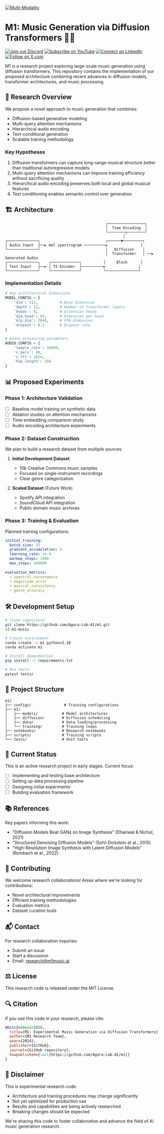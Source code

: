 [![Multi-Modality](agorabanner.png)](https://discord.com/servers/agora-999382051935506503)

# M1: Music Generation via Diffusion Transformers 🎵🔬

[![Join our Discord](https://img.shields.io/badge/Discord-Join%20our%20server-5865F2?style=for-the-badge&logo=discord&logoColor=white)](https://discord.gg/agora-999382051935506503) [![Subscribe on YouTube](https://img.shields.io/badge/YouTube-Subscribe-red?style=for-the-badge&logo=youtube&logoColor=white)](https://www.youtube.com/@kyegomez3242) [![Connect on LinkedIn](https://img.shields.io/badge/LinkedIn-Connect-blue?style=for-the-badge&logo=linkedin&logoColor=white)](https://www.linkedin.com/in/kye-g-38759a207/) [![Follow on X.com](https://img.shields.io/badge/X.com-Follow-1DA1F2?style=for-the-badge&logo=x&logoColor=white)](https://x.com/kyegomezb)


M1 is a research project exploring large-scale music generation using diffusion transformers. This repository contains the implementation of our proposed architecture combining recent advances in diffusion models, transformer architectures, and music processing.

## 🔬 Research Overview

We propose a novel approach to music generation that combines:
- Diffusion-based generative modeling
- Multi-query attention mechanisms
- Hierarchical audio encoding
- Text-conditional generation
- Scalable training methodology

### Key Hypotheses

1. Diffusion transformers can capture long-range musical structure better than traditional autoregressive models
2. Multi-query attention mechanisms can improve training efficiency without sacrificing quality
3. Hierarchical audio encoding preserves both local and global musical features
4. Text conditioning enables semantic control over generation

## 🏗️ Architecture

```
                                              ┌─────────────────┐
                                              │  Time Encoding  │
                                              └────────┬────────┘
                                                      │
┌──────────────┐                              ┌──────▼─────────┐
│ Audio Input  ├──► mel spectrogram ──────────►               │
└──────────────┘                              │   Diffusion    │
                                              │  Transformer   │ ──► Generated Audio
┌──────────────┐    ┌─────────────┐          │     Block      │
│ Text Input   ├──► │ T5 Encoder  ├──────────►               │
└──────────────┘    └─────────────┘          └───────────────┘
```

### Implementation Details

```python
# Key architectural dimensions
MODEL_CONFIG = {
    'dim': 512,          # Base dimension
    'depth': 12,         # Number of transformer layers
    'heads': 8,          # Attention heads
    'dim_head': 64,      # Dimension per head
    'mlp_dim': 2048,     # FFN dimension
    'dropout': 0.1       # Dropout rate
}

# Audio processing parameters
AUDIO_CONFIG = {
    'sample_rate': 16000,
    'n_mels': 80,
    'n_fft': 1024,
    'hop_length': 256
}
```

## 📊 Proposed Experiments

### Phase 1: Architecture Validation
- [ ] Baseline model training on synthetic data
- [ ] Ablation studies on attention mechanisms
- [ ] Time embedding comparison study
- [ ] Audio encoding architecture experiments

### Phase 2: Dataset Construction
We plan to build a research dataset from multiple sources:

1. **Initial Development Dataset**
   - 10k Creative Commons music samples
   - Focused on single-instrument recordings
   - Clear genre categorization

2. **Scaled Dataset** (Future Work)
   - Spotify API integration
   - SoundCloud API integration
   - Public domain music archives

### Phase 3: Training & Evaluation
Planned training configurations:
```yaml
initial_training:
  batch_size: 32
  gradient_accumulation: 4
  learning_rate: 1e-4
  warmup_steps: 1000
  max_steps: 100000
  
evaluation_metrics:
  - spectral_convergence
  - magnitude_error
  - musical_consistency
  - genre_accuracy
```

## 🛠️ Development Setup

```bash
# Clone repository
git clone https://github.com/Agora-Lab-AI/m1.git
cd m1-music

# Create environment
conda create -n m1 python=3.10
conda activate m1

# Install dependencies
pip install -r requirements.txt

# Run tests
pytest tests/
```

## 📝 Project Structure

```
m1/
├── configs/               # Training configurations
├── m1/
│   ├── models/           # Model architectures
│   ├── diffusion/        # Diffusion scheduling
│   ├── data/             # Data loading/processing
│   └── training/         # Training loops
├── notebooks/            # Research notebooks
├── scripts/              # Training scripts
└── tests/                # Unit tests
```

## 🧪 Current Status

This is an active research project in early stages. Current focus:
- [ ] Implementing and testing base architecture
- [ ] Setting up data processing pipeline
- [ ] Designing initial experiments
- [ ] Building evaluation framework

## 📚 References

Key papers informing this work:
- "Diffusion Models Beat GANs on Image Synthesis" (Dhariwal & Nichol, 2021)
- "Structured Denoising Diffusion Models" (Sohl-Dickstein et al., 2015)
- "High-Resolution Image Synthesis with Latent Diffusion Models" (Rombach et al., 2022)

## 🤝 Contributing

We welcome research collaborations! Areas where we're looking for contributions:
- Novel architectural improvements
- Efficient training methodologies
- Evaluation metrics
- Dataset curation tools

## 📬 Contact

For research collaboration inquiries:
- Submit an issue
- Start a discussion
- Email: research@m1music.ai

## ⚖️ License

This research code is released under the MIT License. 

## 🔍 Citation

If you use this code in your research, please cite:
```bibtex
@misc{m1music2024,
  title={M1: Experimental Music Generation via Diffusion Transformers},
  author={M1 Research Team},
  year={2024},
  publisher={GitHub},
  journal={GitHub repository},
  howpublished={\url{https://github.com/Agora-Lab-AI/m1}}
}
```

## 🚧 Disclaimer

This is experimental research code:
- Architecture and training procedures may change significantly
- Not yet optimized for production use
- Results and capabilities are being actively researched
- Breaking changes should be expected

We're sharing this code to foster collaboration and advance the field of AI music generation research.
